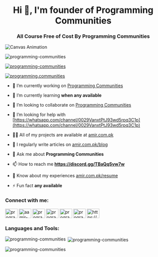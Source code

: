 <h1 align="center">Hi 👋, I'm founder of Programming Communities</h1>

<h3 align="center">All Course Free of Cost By Programming Communities</h3>

<!-- Replace the image with a GIF -->
![Canvas Animation](https://i.imgur.com/your-gif-link.gif)

<p align="left"> <img src="https://komarev.com/ghpvc/?username=programming-communities&label=Profile%20views&color=0e75b6&style=flat" alt="programming-communities" /> </p>

<p align="left"> <a href="https://github.com/ryo-ma/github-profile-trophy"><img src="https://github-profile-trophy.vercel.app/?username=programming-communities" alt="programming-communities" /></a> </p>

<p align="left"> <a href="https://twitter.com/programming.communities" target="blank"><img src="https://img.shields.io/twitter/follow/programming.communities?logo=twitter&style=for-the-badge" alt="programming.communities" /></a> </p>

- 🔭 I’m currently working on [Programming Communities](https://www.youtube.com/@ProgrammingCommunities)

- 🌱 I’m currently learning **when any available**

- 👯 I’m looking to collaborate on [Programming Communities](https://discord.gg/TBaQqSvw7w)

- 🤝 I’m looking for help with [https://whatsapp.com/channel/0029VanxtPtJ93wd5rpq3C1p](https://whatsapp.com/channel/0029VanxtPtJ93wd5rpq3C1p)

- 👨‍💻 All of my projects are available at [amir.com.pk](amir.com.pk)

- 📝 I regularly write articles on [amir.com.pk/blog](amir.com.pk/blog)

- 💬 Ask me about **Programming Communities**

- 📫 How to reach me **https://discord.gg/TBaQqSvw7w**

- 📄 Know about my experiences [amir.com.pk/resume](amir.com.pk/resume)

- ⚡ Fun fact **any available**

<h3 align="left">Connect with me:</h3>
<p align="left">
<a href="https://twitter.com/programming.communities" target="blank"><img align="center" src="https://raw.githubusercontent.com/rahuldkjain/github-profile-readme-generator/master/src/images/icons/Social/twitter.svg" alt="programming.communities" height="30" width="40" /></a>
<a href="https://linkedin.com/in/aamir-2917362ba" target="blank"><img align="center" src="https://raw.githubusercontent.com/rahuldkjain/github-profile-readme-generator/master/src/images/icons/Social/linked-in-alt.svg" alt="aamir-2917362ba" height="30" width="40" /></a>
<a href="https://fb.com/programming.communities" target="blank"><img align="center" src="https://raw.githubusercontent.com/rahuldkjain/github-profile-readme-generator/master/src/images/icons/Social/facebook.svg" alt="programming.communities" height="30" width="40" /></a>
<a href="https://instagram.com/programming.communities/" target="blank"><img align="center" src="https://raw.githubusercontent.com/rahuldkjain/github-profile-readme-generator/master/src/images/icons/Social/instagram.svg" alt="programming.communities/" height="30" width="40" /></a>
<a href="https://medium.com/programing-community" target="blank"><img align="center" src="https://raw.githubusercontent.com/rahuldkjain/github-profile-readme-generator/master/src/images/icons/Social/medium.svg" alt="programing-community" height="30" width="40" /></a>
<a href="https://www.youtube.com/c/programmingcommunities" target="blank"><img align="center" src="https://raw.githubusercontent.com/rahuldkjain/github-profile-readme-generator/master/src/images/icons/Social/youtube.svg" alt="programmingcommunities" height="30" width="40" /></a>
<a href="https://discord.gg/https://discord.gg/TBaQqSvw7w" target="blank"><img align="center" src="https://raw.githubusercontent.com/rahuldkjain/github-profile-readme-generator/master/src/images/icons/Social/discord.svg" alt="https://discord.gg/TBaQqSvw7w" height="30" width="40" /></a>
</p>

<h3 align="left">Languages and Tools:</h3>
<p align="left"> 
  <!-- Add your tools here -->
</p>

<p><img align="left" src="https://github-readme-stats.vercel.app/api/top-langs?username=programming-communities&show_icons=true&locale=en&layout=compact" alt="programming-communities" /></p>

<p>&nbsp;<img align="center" src="https://github-readme-stats.vercel.app/api?username=programming-communities&show_icons=true&locale=en" alt="programming-communities" /></p>

<p><img align="center" src="https://github-readme-streak-stats.herokuapp.com/?user=programming-communities&" alt="programming-communities" /></p>
